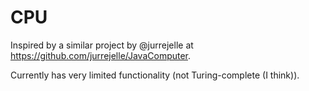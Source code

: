 # CPU

Inspired by a similar project by @jurrejelle at https://github.com/jurrejelle/JavaComputer.

Currently has very limited functionality (not Turing-complete (I think)).
